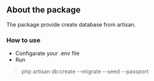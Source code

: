 ## About the package

The package provide create database from artisan.

### How to use
- Configarate your .env file
- Run
> php artisan db:create --migrate --seed --passport
